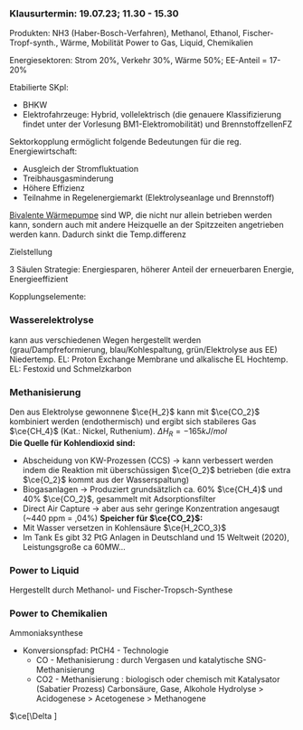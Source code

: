 ### Klausurtermin: 19.07.23; 11.30 - 15.30

Produkten:  NH3 (Haber-Bosch-Verfahren), Methanol, Ethanol, Fischer-Tropf-synth., Wärme, Mobilität
Power to Gas, Liquid, Chemikalien

Energiesektoren: Strom 20%, Verkehr 30%, Wärme 50%; EE-Anteil = 17-20%

Etabilierte SKpl:
- BHKW
- Elektrofahrzeuge: Hybrid, vollelektrisch (die genauere Klassifizierung findet unter der Vorlesung BM1-Elektromobilität) und BrennstoffzellenFZ

Sektorkopplung ermöglicht folgende Bedeutungen für die reg. Energiewirtschaft:
- Ausgleich der Stromfluktuation
- Treibhausgasminderung
- Höhere Effizienz
- Teilnahme in Regelenergiemarkt (Elektrolyseanlage und Brennstoff)

[Bivalente Wärmepumpe](https://www.heizungsfinder.de/waermepumpe/heizen-kuehlen/monovalent-bivalent) sind WP, die nicht nur allein betrieben werden kann, sondern auch mit andere Heizquelle an der Spitzzeiten angetrieben werden kann. Dadurch sinkt die Temp.differenz

Zielstellung

3 Säulen Strategie: Energiesparen, höherer Anteil der erneuerbaren Energie, Energieeffizient

Kopplungselemente: 

### Wasserelektrolyse
kann aus verschiedenen Wegen hergestellt werden (grau/Dampfreformierung, blau/Kohlespaltung, grün/Elektrolyse aus EE)
Niedertemp. EL: Proton Exchange Membrane und alkalische EL
Hochtemp. EL: Festoxid und Schmelzkarbon

### Methanisierung
Den aus Elektrolyse gewonnene $\ce{H_2}$ kann mit $\ce{CO_2}$ kombiniert werden (endothermisch) und ergibt sich stabileres Gas $\ce{CH_4}$ (Kat.: Nickel, Ruthenium). $\Delta H_R = -165 kJ/mol$  
**Die Quelle für Kohlendioxid sind:** 
- Abscheidung von KW-Prozessen (CCS) -> kann verbessert werden indem die Reaktion mit überschüssigen $\ce{O_2}$ betrieben (die extra $\ce{O_2}$ kommt aus der Wasserspaltung)
- Biogasanlagen -> Produziert grundsätzlich ca. 60% $\ce{CH_4}$ und 40% $\ce{CO_2}$, gesammelt mit Adsorptionsfilter
- Direct Air Capture -> aber aus sehr geringe Konzentration angesaugt (~440 ppm = ,04%)
**Speicher für $\ce{CO_2}$:**
- Mit Wasser versetzen in Kohlensäure $\ce{H_2CO_3}$ 
- Im Tank
Es gibt 32 PtG Anlagen in Deutschland und 15 Weltweit (2020), Leistungsgroße ca 60MW...

### Power to Liquid
Hergestellt durch Methanol- und Fischer-Tropsch-Synthese

### Power to Chemikalien
Ammoniaksynthese

- Konversionspfad: PtCH4 - Technologie
	- CO - Methanisierung : durch Vergasen und katalytische SNG-Methanisierung
	- CO2 - Methanisierung : biologisch oder chemisch mit Katalysator (Sabatier Prozess)
			Carbonsäure, Gase, Alkohole
Hydrolyse > Acidogenese > Acetogenese > Methanogene

$\ce[\Delta ]